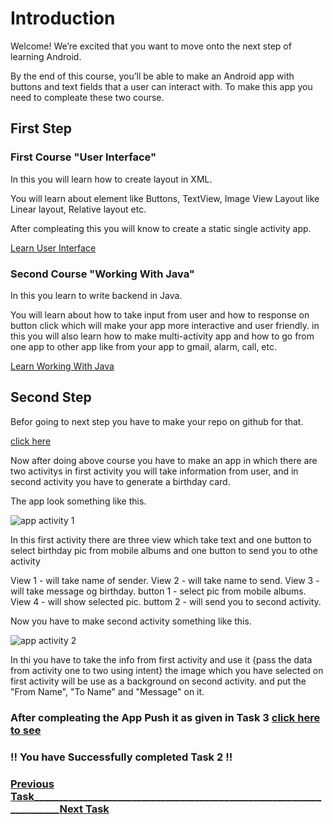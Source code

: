 # Introduction

Welcome! We’re excited that you want to move onto the next step of learning Android.

By the end of this course, you’ll be able to make an Android app with buttons and text fields that a user can interact with.
To make this app you need to compleate these two course.

## First Step

### First Course "User Interface"

In this you will learn how to create layout in XML.

You will learn about element like Buttons, TextView, Image View Layout like Linear layout, Relative layout etc.

After compleating this you will know to create a static single activity app.

[Learn User Interface](https://www.udacity.com/course/android-basics-user-interface--ud834)

### Second Course "Working With Java"

In this you learn to write backend in Java.

You will learn about how to take input from user and how to response on button click which will make your app more interactive and user friendly.
in this you will also learn how to make multi-activity app and how to go from one app to other app like from your app to gmail, alarm, call, etc.

[Learn Working With Java](https://www.udacity.com/course/android-basics-user-input--ud836)

## Second Step

Befor going to next step you have to make your repo on github for that.

[click here](https://github.com/technojam/pre-membership-task/tree/master/Android%20Task/Task3)

Now after doing above course you have to make an app in which there are two activitys
in first activity you will take information from user, and in second activity you have to
generate a birthday card.

The app look something like this.

![app activity 1](https://github.com/technojam/pre-membership-task/blob/master/Android%20Task/Task3/image/app%20activity%201.PNG)

In this first activity there are three view which take text and one button to select birthday pic from mobile albums
and one button to send you to othe activity

View 1 - will take name of sender.
View 2 - will take name to send.
View 3 - will take message og birthday.
button 1 -  select pic from mobile albums.
View 4 - will show selected pic.
buttom 2 - will send you to second activity.

Now you have to make second activity something like this.

![app activity 2](https://github.com/technojam/pre-membership-task/blob/master/Android%20Task/Task3/image/app%20activity2.PNG)

In thi you have to take the info from first activity and use it {pass the data from activity one to two using intent}
the image which you have selected on first activity will be use as a background on second activity.
and put the "From Name", "To Name" and  "Message" on it.

### After compleating the App Push it as given in Task 3 [click here to see](https://github.com/technojam/pre-membership-task/blob/master/Android%20Task/Task3/Push_App_To_Github.md)

### !! You have Successfully completed Task 2 !!

### [Previous Task](https://github.com/technojam/pre-membership-task/blob/master/Android%20Task/Task1/Install%20Android%20Studio.md)_____________________________________________________________________[Next Task](https://github.com/technojam/pre-membership-task/blob/master/Android%20Task/Task3/README.md)
